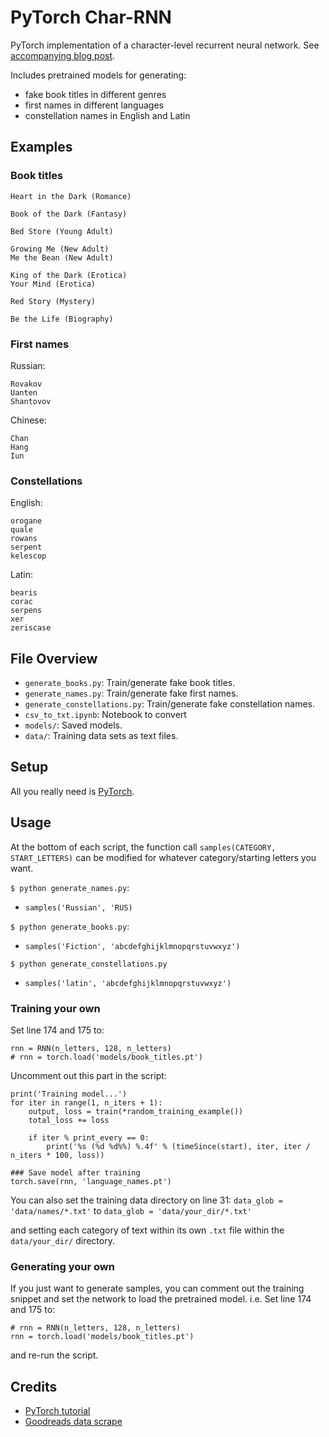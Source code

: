 # PyTorch Char-RNN
PyTorch implementation of a character-level recurrent neural network. See [accompanying blog post](https://www.rileynwong.com/blog/2019/4/24/implementing-char-rnn-from-scratch-in-pytorch-and-generating-fake-book-titles).

Includes pretrained models for generating:
- fake book titles in different genres
- first names in different languages
- constellation names in English and Latin

## Examples
### Book titles

```
Heart in the Dark (Romance)

Book of the Dark (Fantasy) 

Bed Store (Young Adult)

Growing Me (New Adult)
Me the Bean (New Adult) 

King of the Dark (Erotica)
Your Mind (Erotica)

Red Story (Mystery) 

Be the Life (Biography)
```

### First names
Russian:
```
Rovakov
Uanten
Shantovov
```

Chinese:
```
Chan
Hang
Iun
```

### Constellations
English:
```
orogane
quale
rowans
serpent
kelescop
```

Latin:
```
bearis
corac
serpens
xer
zeriscase
```

## File Overview
- `generate_books.py`: Train/generate fake book titles.
- `generate_names.py`: Train/generate fake first names. 
- `generate_constellations.py`: Train/generate fake constellation names.
- `csv_to_txt.ipynb`: Notebook to convert 
- `models/`: Saved models.
- `data/`: Training data sets as text files.

## Setup
All you really need is [PyTorch](https://pytorch.org/get-started/locally/).

## Usage
At the bottom of each script, the function call `samples(CATEGORY, START_LETTERS)` can be modified for whatever category/starting letters you want. 

`$ python generate_names.py`:
- `samples('Russian', 'RUS)`

`$ python generate_books.py`:
- `samples('Fiction', 'abcdefghijklmnopqrstuvwxyz')`

`$ python generate_constellations.py`
- `samples('latin', 'abcdefghijklmnopqrstuvwxyz')`


### Training your own
Set line 174 and 175 to:
```
rnn = RNN(n_letters, 128, n_letters)
# rnn = torch.load('models/book_titles.pt')
```

Uncomment out this part in the script:
```
print('Training model...')
for iter in range(1, n_iters + 1):
    output, loss = train(*random_training_example())
    total_loss += loss

    if iter % print_every == 0:
        print('%s (%d %d%%) %.4f' % (timeSince(start), iter, iter / n_iters * 100, loss))

### Save model after training
torch.save(rnn, 'language_names.pt')
```

You can also set the training data directory on line 31:
`data_glob = 'data/names/*.txt'` to `data_glob = 'data/your_dir/*.txt'`

and setting each category of text within its own `.txt` file within the `data/your_dir/` directory. 

### Generating your own
If you just want to generate samples, you can comment out the training snippet and set the network to load the pretrained model. i.e. Set line 174 and 175 to:
```
# rnn = RNN(n_letters, 128, n_letters)
rnn = torch.load('models/book_titles.pt')
```
and re-run the script. 


## Credits
- [PyTorch tutorial](https://pytorch.org/tutorials/intermediate/char_rnn_generation_tutorial.html)
- [Goodreads data scrape](https://www.kaggle.com/brosen255/goodreads-books)
